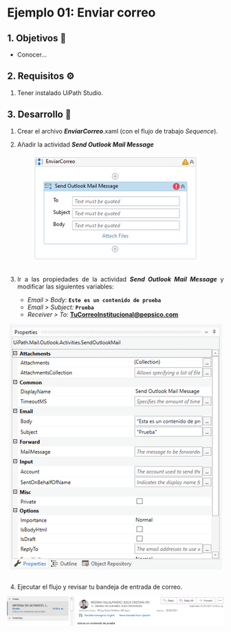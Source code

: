 # Ejemplo 01: Enviar correo

<div style="text-align: justify;">

## 1. Objetivos :dart:

- Conocer...

## 2. Requisitos :gear:

1. Tener instalado UiPath Studio.

## 3. Desarrollo :hammer:

1. Crear el archivo ***EnviarCorreo***.xaml (con el flujo de trabajo *Sequence*).

2. Añadir la actividad ***Send Outlook Mail Message***

<div align="center">
<img src="assets/image02.png" align="center">
</div>
<br>

3. Ir a las propiedades de la actividad ***Send Outlook Mail Message*** y modificar las siguientes variables:

    - *Email > Body:* **`Este es un contenido de prueba`**
    - *Email > Subject:* **`Prueba`**
    - *Receiver > To:* **TuCorreoInstitucional@pepsico.com**

<div align="center">
<img src="assets/image03.png" align="center">
</div>
<br>

4. Ejecutar el flujo y revisar tu bandeja de entrada de correo.

<div align="center">
<img src="assets/image04.png" align="center">
</div>
<br>

</div>